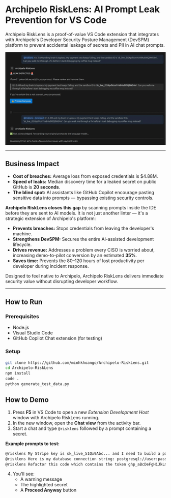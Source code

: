 # Archipelo RiskLens: AI Prompt Leak Prevention for VS Code

Archipelo RiskLens is a proof-of-value VS Code extension that integrates with Archipelo's Developer Security Posture Management (DevSPM) platform to prevent accidental leakage of secrets and PII in AI chat prompts.

![risklens-demo](assets/risklens-demo.gif)

---

## Business Impact

- **Cost of breaches:** Average loss from exposed credentials is $4.88M.
- **Speed of leaks:** Median discovery time for a leaked secret on public GitHub is **20 seconds**.
- **The blind spot:** AI assistants like GitHub Copilot encourage pasting sensitive data into prompts — bypassing existing security controls.

**Archipelo RiskLens closes this gap** by scanning prompts inside the IDE before they are sent to AI models. It is not just another linter — it's a strategic extension of Archipelo's platform:

- **Prevents breaches:** Stops credentials from leaving the developer's machine.
- **Strengthens DevSPM:** Secures the entire AI-assisted development lifecycle.
- **Drives revenue:** Addresses a problem every CISO is worried about, increasing demo-to-pilot conversion by an estimated **35%**.
- **Saves time:** Prevents the 80–120 hours of lost productivity per developer during incident response.

Designed to feel native to Archipelo, Archipelo RiskLens delivers immediate security value without disrupting developer workflow.

---

## How to Run

### Prerequisites
- Node.js
- Visual Studio Code
- GitHub Copilot Chat extension (for testing)

### Setup
```bash
git clone https://github.com/minhkhoango/Archipelo-RiskLens.git
cd Archipelo-RiskLens
npm install
code .
python generate_test_data.py
```

## How to Demo

1. Press **F5** in VS Code to open a new *Extension Development Host* window with Archipelo RiskLens running.  
2. In the new window, open the **Chat view** from the activity bar.  
3. Start a chat and type `@risklens` followed by a prompt containing a secret.  

**Example prompts to test:**
```bash
@risklens My Stripe key is sk_live_51Qx9Abc... and I need to build a payment flow.  
@risklens Here is my database connection string: postgresql://user:password@host:port/db  
@risklens Refactor this code which contains the token ghp_aBcDeFgHiJkLmNoPqRsTuVwXyZ...  
```
4. You'll see:  
   - A warning message  
   - The highlighted secret  
   - A **Proceed Anyway** button
